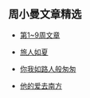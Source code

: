## 周小曼文章精选

- [第1~9周文章](yellow2ng.github.io/Article/zxm/week1-9.html)

- [旅人如夏](yellow2ng.github.io/Article/zxm/lvren.html)

- [你我如路人般匆匆](yellow2ng.github.io/Article/zxm/luren.html)

- [他的爱去南方](yellow2ng.github.io/Article/zxm/nanfang.html)

  

